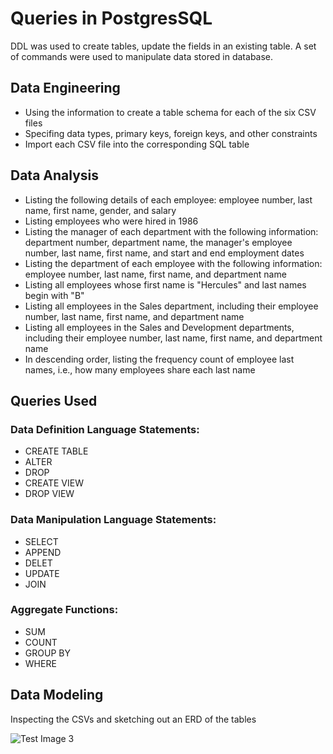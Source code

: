 # Queries in PostgresSQL

 DDL was used to create tables, update the fields in an existing table. A set of commands were used to manipulate data stored in database.
 
 ## Data Engineering       
- Using the information to create a table schema for each of the six CSV files
- Specifing data types, primary keys, foreign keys, and other constraints 
- Import each CSV file into the corresponding SQL table 
         
## Data Analysis    
- Listing the following details of each employee: employee number, last name, first name, gender, and salary 
- Listing employees who were hired in 1986    
- Listing the manager of each department with the following information: department number, department name, the manager's employee number, last name, first name, and start and end employment dates   
- Listing the department of each employee with the following information: employee number, last name, first name, and department name
- Listing all employees whose first name is "Hercules" and last names begin with "B"  
- Listing all employees in the Sales department, including their employee number, last name, first name, and department name
- Listing all employees in the Sales and Development departments, including their employee number, last name, first name, and department name  
- In descending order, listing the frequency count of employee last names, i.e., how many employees share each last name

## Queries Used  
   ### Data Definition Language Statements:
   - CREATE TABLE
   - ALTER
   - DROP 
   - CREATE VIEW
   - DROP VIEW
   ### Data Manipulation Language Statements: 
   - SELECT
   - APPEND
   - DELET
   - UPDATE  
   - JOIN
   ### Aggregate Functions:
   - SUM 
   - COUNT
   - GROUP BY  
   - WHERE
   
## Data Modeling 
Inspecting the CSVs and sketching out an ERD of the tables 


![Test Image 3](https://github.com/mserobabina/MariaS/blob/master/SQL/QuickDBDiagrams.png)
